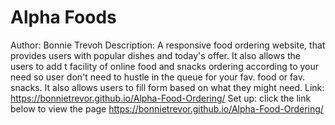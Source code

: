# Alpha Foods
Author: Bonnie Trevoh
Description: A responsive food ordering website, that provides users with popular dishes and today's offer. It also allows the users to add t facility of online food and snacks ordering according to your need so user don't need to hustle in the queue for your fav. food or fav. snacks. It also allows users to fill form based on what they might need.
Link: https://bonnietrevor.github.io/Alpha-Food-Ordering/
Set up:
click the link below to view the page
https://bonnietrevor.github.io/Alpha-Food-Ordering/
